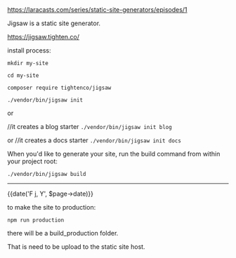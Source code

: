 ##

https://laracasts.com/series/static-site-generators/episodes/1

Jigsaw is a static site generator.

https://jigsaw.tighten.co/

install process:

`mkdir my-site`

`cd my-site`

`composer require tightenco/jigsaw`

`./vendor/bin/jigsaw init`

or

//it creates a blog starter
`./vendor/bin/jigsaw init blog`

or
//it creates a docs starter
`./vendor/bin/jigsaw init docs`

When you'd like to generate your site, run the build command from within your project root:

`./vendor/bin/jigsaw build`

---

{{date('F j, Y', $page->date)}}

to make the site to production:

`npm run production`

there will be a build_production folder.

That is need to be upload to the static site host.
